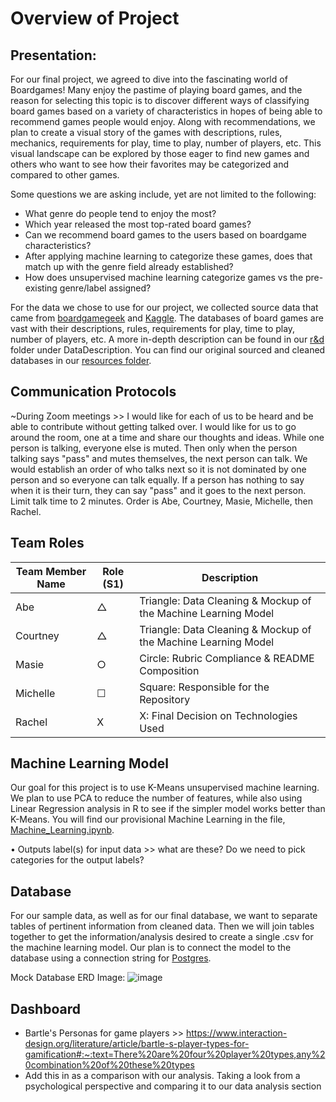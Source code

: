# Overview of Project

## Presentation: 
For our final project, we agreed to dive into the fascinating world of Boardgames! Many enjoy the pastime of playing board games, and the reason for selecting this topic is to discover different ways of classifying board games based on a variety of characteristics in hopes of being able to recommend games people would enjoy. Along with recommendations, we plan to create a visual story of the games with descriptions, rules, mechanics, requirements for play, time to play, number of players, etc. This visual landscape can be explored by those eager to find new games and others who want to see how their favorites may be categorized and compared to other games.

Some questions we are asking include, yet are not limited to the following:
-	What genre do people tend to enjoy the most?
-	Which year released the most top-rated board games?
-	Can we recommend board games to the users based on boardgame characteristics?
-	After applying machine learning to categorize these games, does that match up with the genre field already established?
-	How does unsupervised machine learning categorize games vs the pre-existing genre/label assigned?

For the data we chose to use for our project, we collected source data that came from [boardgamegeek]( https://boardgamegeek.com/wiki/page/BGG_XML_API) and [Kaggle]( https://www.kaggle.com/datasets/extralime/20000-boardgames-dataset). The databases of board games are vast with their descriptions, rules, requirements for play, time to play, number of players, etc. A more in-depth description can be found in our [r&d]( https://github.com/miwermi/DA-team-proj/tree/main/r%26d) folder under DataDescription. You can find our original sourced and cleaned databases in our [resources folder](https://github.com/miwermi/DA-team-proj/tree/main/resources).

## Communication Protocols 
   ~During Zoom meetings >> I would like for each of us to be heard and be able to contribute without getting talked over. I would like for us to go around the room, one at a time and share our thoughts and ideas. While one person is talking, everyone else is muted. Then only when the person talking says "pass" and mutes themselves, the next person can talk. We would establish an order of who talks next so it is not dominated by one person and so everyone can talk equally. If a person has nothing to say when it is their turn, they can say "pass" and it goes to the next person. Limit talk time to 2 minutes. Order is Abe, Courtney, Masie, Michelle, then Rachel.
   
## Team Roles
| Team Member Name | Role (S1) | Description      |
|------------------|---------|--------------------|
| Abe | &#9651; | Triangle: Data Cleaning & Mockup of the Machine Learning Model |
| Courtney | &#9651; | Triangle: Data Cleaning & Mockup of the Machine Learning Model |
| Masie | &#9675; | Circle: Rubric Compliance & README Composition |
| Michelle | &#9744; | Square: Responsible for the Repository 
| Rachel | X | X: Final Decision on Technologies Used |

## Machine Learning Model
Our goal for this project is to use K-Means unsupervised machine learning. We plan to use PCA to reduce the number of features, while also using Linear Regression analysis in R to see if the simpler model works better than K-Means. You will find our provisional Machine Learning in the file, [Machine_Learning.ipynb]( https://github.com/miwermi/DA-team-proj/blob/main/Machine_Learning.ipynb).

•	Outputs label(s) for input data >> what are these? Do we need to pick categories for the output labels?


## Database
For our sample data, as well as for our final database, we want to separate tables of pertinent information from cleaned data. Then we will join tables together to get the information/analysis desired to create a single .csv for the machine learning model. Our plan is to connect the model to the database using a connection string for [Postgres](https://www.postgresql.org/docs/current/libpq-connect.html#LIBPQ-CONNSTRING).
      
   Mock Database ERD Image:
   ![image](https://user-images.githubusercontent.com/102757676/185007642-684025a9-e72f-40ef-b5fc-a0d73cd95bdd.png)

      
## Dashboard
- Bartle's Personas for game players >> https://www.interaction-design.org/literature/article/bartle-s-player-types-for-gamification#:~:text=There%20are%20four%20player%20types,any%20combination%20of%20these%20types
- Add this in as a comparison with our analysis. Taking a look from a psychological perspective and comparing it to our data analysis section

